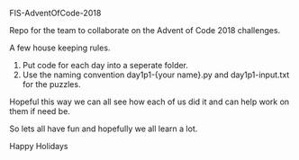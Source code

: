 FIS-AdventOfCode-2018

Repo for the team to collaborate on the Advent of Code 2018 challenges.

A few house keeping rules.
1. Put code for each day into a seperate folder. 
2. Use the naming convention day1p1-{your name}.py and day1p1-input.txt for the puzzles.

Hopeful this way we can all see how each of us did it and can help work on them if need be.

So lets all have fun and hopefully we all learn a lot.

Happy Holidays